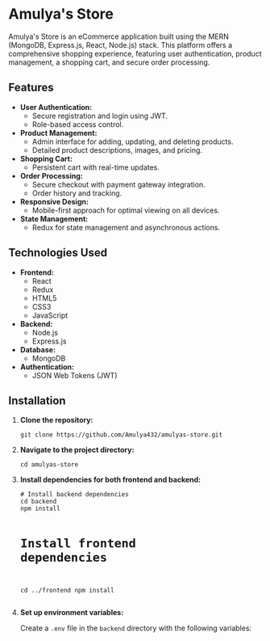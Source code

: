 <!DOCTYPE html>
<html lang="en">
<head>
  <meta charset="UTF-8">
  <meta name="viewport" content="width=device-width, initial-scale=1.0">
 
</head>
<body>

  <h1>Amulya's Store</h1>

  <p>Amulya's Store is an eCommerce application built using the MERN (MongoDB, Express.js, React, Node.js) stack. This platform offers a comprehensive shopping experience, featuring user authentication, product management, a shopping cart, and secure order processing.</p>

  <h2>Features</h2>
  <ul>
    <li><strong>User Authentication:</strong>
      <ul>
        <li>Secure registration and login using JWT.</li>
        <li>Role-based access control.</li>
      </ul>
    </li>
    <li><strong>Product Management:</strong>
      <ul>
        <li>Admin interface for adding, updating, and deleting products.</li>
        <li>Detailed product descriptions, images, and pricing.</li>
      </ul>
    </li>
    <li><strong>Shopping Cart:</strong>
      <ul>
        <li>Persistent cart with real-time updates.</li>
      </ul>
    </li>
    <li><strong>Order Processing:</strong>
      <ul>
        <li>Secure checkout with payment gateway integration.</li>
        <li>Order history and tracking.</li>
      </ul>
    </li>
    <li><strong>Responsive Design:</strong>
      <ul>
        <li>Mobile-first approach for optimal viewing on all devices.</li>
      </ul>
    </li>
    <li><strong>State Management:</strong>
      <ul>
        <li>Redux for state management and asynchronous actions.</li>
      </ul>
    </li>
  </ul>

  <h2>Technologies Used</h2>
  <ul>
    <li><strong>Frontend:</strong>
      <ul>
        <li>React</li>
        <li>Redux</li>
        <li>HTML5</li>
        <li>CSS3</li>
        <li>JavaScript</li>
      </ul>
    </li>
    <li><strong>Backend:</strong>
      <ul>
        <li>Node.js</li>
        <li>Express.js</li>
      </ul>
    </li>
    <li><strong>Database:</strong>
      <ul>
        <li>MongoDB</li>
      </ul>
    </li>
    <li><strong>Authentication:</strong>
      <ul>
        <li>JSON Web Tokens (JWT)</li>
      </ul>
    </li>
  
  </ul>

  <h2>Installation</h2>
  <ol>
    <li><strong>Clone the repository:</strong>
      <pre><code>git clone https://github.com/Amulya432/amulyas-store.git</code></pre>
    </li>
    <li><strong>Navigate to the project directory:</strong>
      <pre><code>cd amulyas-store</code></pre>
    </li>
    <li><strong>Install dependencies for both frontend and backend:</strong>
      <pre><code># Install backend dependencies
cd backend
npm install

# Install frontend dependencies
cd ../frontend
npm install</code></pre>
    </li>
    <li><strong>Set up environment variables:</strong>
      <p>Create a <code>.env</code> file in the <code>backend</code> directory with the following variables:</p>
      <pre><code>

